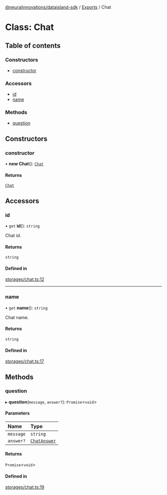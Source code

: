[@neuralinnovations/dataisland-sdk](../../README.md) / [Exports](../modules.md) / Chat

# Class: Chat

## Table of contents

### Constructors

- [constructor](Chat.md#constructor)

### Accessors

- [id](Chat.md#id)
- [name](Chat.md#name)

### Methods

- [question](Chat.md#question)

## Constructors

### constructor

• **new Chat**(): [`Chat`](Chat.md)

#### Returns

[`Chat`](Chat.md)

## Accessors

### id

• `get` **id**(): `string`

Chat id.

#### Returns

`string`

#### Defined in

[storages/chat.ts:12](https://github.com/NeuralInnovations/dataisland-client-js-sdk/blob/99d310d/src/storages/chat.ts#L12)

___

### name

• `get` **name**(): `string`

Chat name.

#### Returns

`string`

#### Defined in

[storages/chat.ts:17](https://github.com/NeuralInnovations/dataisland-client-js-sdk/blob/99d310d/src/storages/chat.ts#L17)

## Methods

### question

▸ **question**(`message`, `answer?`): `Promise`\<`void`\>

#### Parameters

| Name | Type |
| :------ | :------ |
| `message` | `string` |
| `answer?` | [`ChatAnswer`](../enums/ChatAnswer.md) |

#### Returns

`Promise`\<`void`\>

#### Defined in

[storages/chat.ts:19](https://github.com/NeuralInnovations/dataisland-client-js-sdk/blob/99d310d/src/storages/chat.ts#L19)
